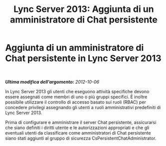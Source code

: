 ﻿---
title: 'Lync Server 2013: Aggiunta di un amministratore di Chat persistente'
TOCTitle: Aggiunta di un amministratore di Chat persistente
ms:assetid: c107eb20-4e58-4463-b4f9-63fb5b1d9534
ms:mtpsurl: https://technet.microsoft.com/it-it/library/JJ205230(v=OCS.15)
ms:contentKeyID: 49301879
ms.date: 08/24/2015
mtps_version: v=OCS.15
ms.translationtype: HT
---

# Aggiunta di un amministratore di Chat persistente in Lync Server 2013

 

_**Ultima modifica dell'argomento:** 2012-10-06_

In Lync Server 2013 gli utenti che eseguono attività specifiche devono essere assegnati come membri di uno o più gruppi specifici. È inoltre possibile utilizzare il controllo di accesso basato sui ruoli (RBAC) per concedere privilegi assegnando gli utenti a ruoli amministrativi predefiniti di Lync Server 2013.

Prima di configurare e amministrare il server Chat persistente, assicurarsi che siano definiti i diritti utente e le autorizzazioni appropriati e che gli eventuali utenti da classificare come amministratori di Chat persistente siano stati aggiunti al gruppo di sicurezza CsPersistentChatAdministrator.

